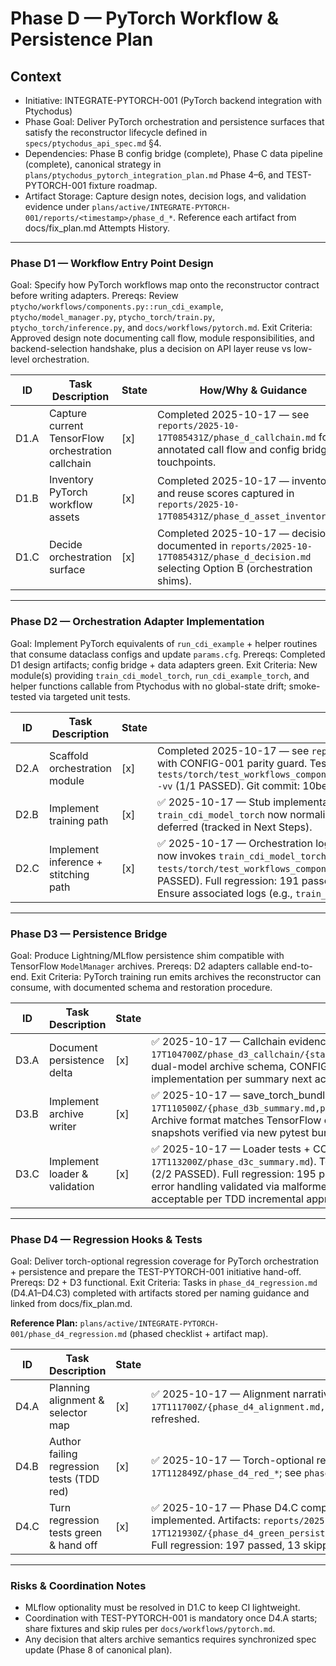 # Phase D — PyTorch Workflow & Persistence Plan

## Context
- Initiative: INTEGRATE-PYTORCH-001 (PyTorch backend integration with Ptychodus)
- Phase Goal: Deliver PyTorch orchestration and persistence surfaces that satisfy the reconstructor lifecycle defined in `specs/ptychodus_api_spec.md` §4.
- Dependencies: Phase B config bridge (complete), Phase C data pipeline (complete), canonical strategy in `plans/ptychodus_pytorch_integration_plan.md` Phase 4–6, and TEST-PYTORCH-001 fixture roadmap.
- Artifact Storage: Capture design notes, decision logs, and validation evidence under `plans/active/INTEGRATE-PYTORCH-001/reports/<timestamp>/phase_d_*`. Reference each artifact from docs/fix_plan.md Attempts History.

---

### Phase D1 — Workflow Entry Point Design
Goal: Specify how PyTorch workflows map onto the reconstructor contract before writing adapters.
Prereqs: Review `ptycho/workflows/components.py::run_cdi_example`, `ptycho/model_manager.py`, `ptycho_torch/train.py`, `ptycho_torch/inference.py`, and `docs/workflows/pytorch.md`.
Exit Criteria: Approved design note documenting call flow, module responsibilities, and backend-selection handshake, plus a decision on API layer reuse vs low-level orchestration.

| ID | Task Description | State | How/Why & Guidance |
| --- | --- | --- | --- |
| D1.A | Capture current TensorFlow orchestration callchain | [x] | Completed 2025-10-17 — see `reports/2025-10-17T085431Z/phase_d_callchain.md` for annotated call flow and config bridge touchpoints. |
| D1.B | Inventory PyTorch workflow assets | [x] | Completed 2025-10-17 — inventory and reuse scores captured in `reports/2025-10-17T085431Z/phase_d_asset_inventory.md`. |
| D1.C | Decide orchestration surface | [x] | Completed 2025-10-17 — decision documented in `reports/2025-10-17T085431Z/phase_d_decision.md` selecting Option B (orchestration shims). |

---

### Phase D2 — Orchestration Adapter Implementation
Goal: Implement PyTorch equivalents of `run_cdi_example` + helper routines that consume dataclass configs and update `params.cfg`.
Prereqs: Completed D1 design artifacts; config bridge + data adapters green.
Exit Criteria: New module(s) providing `train_cdi_model_torch`, `run_cdi_example_torch`, and helper functions callable from Ptychodus with no global-state drift; smoke-tested via targeted unit tests.

| ID | Task Description | State | How/Why & Guidance |
| --- | --- | --- | --- |
| D2.A | Scaffold orchestration module | [x] | Completed 2025-10-17 — see `reports/2025-10-17T091450Z/phase_d2_scaffold.md` for torch-optional scaffold implementation with CONFIG-001 parity guard. Test selector: `pytest tests/torch/test_workflows_components.py::TestWorkflowsComponentsScaffold::test_run_cdi_example_calls_update_legacy_dict -vv` (1/1 PASSED). Git commit: 10be6913. |
| D2.B | Implement training path | [x] | ✅ 2025-10-17 — Stub implementation landed (`reports/2025-10-17T094500Z/phase_d2_training.md`). `_ensure_container` + `train_cdi_model_torch` now normalize inputs and delegate to Lightning stub per TDD plan; full Trainer integration + probe handling deferred (tracked in Next Steps). |
| D2.C | Implement inference + stitching path | [x] | ✅ 2025-10-17 — Orchestration logic implemented (`reports/2025-10-17T101500Z/phase_d2c_green.md`). `run_cdi_example_torch` now invokes `train_cdi_model_torch` + conditional `_reassemble_cdi_image_torch` stub per TF baseline parity. Test selector: `pytest tests/torch/test_workflows_components.py::TestWorkflowsComponentsRun::test_run_cdi_example_invokes_training -vv` (1/1 PASSED). Full regression: 191 passed, 0 failed. `_reassemble_cdi_image_torch` stub deferred to Phase D3 (full inference impl). Ensure associated logs (e.g., `train_debug.log`) reside under the same report directory per artifact storage rules. |

---

### Phase D3 — Persistence Bridge
Goal: Produce Lightning/MLflow persistence shim compatible with TensorFlow `ModelManager` archives.
Prereqs: D2 adapters callable end-to-end.
Exit Criteria: PyTorch training run emits archives the reconstructor can consume, with documented schema and restoration procedure.

| ID | Task Description | State | How/Why & Guidance |
| --- | --- | --- | --- |
| D3.A | Document persistence delta | [x] | ✅ 2025-10-17 — Callchain evidence captured under `reports/2025-10-17T104700Z/phase_d3_callchain/{static.md,summary.md,tap_points.md,trace_env.json}`. Summary enumerates TensorFlow dual-model archive schema, CONFIG-001 gates, and PyTorch gaps (no params snapshot, MLflow coupling). Ready for D3.B implementation per summary next actions. |
| D3.B | Implement archive writer | [x] | ✅ 2025-10-17 — save_torch_bundle landed in Attempt #51 (`reports/2025-10-17T110500Z/{phase_d3b_summary.md,pytest_archive_structure_red.log,pytest_params_snapshot_red.log,pytest_green.log}`). Archive format matches TensorFlow contract (manifest.dill + dual-model dirs with model.pth + params.dill), CONFIG-001 snapshots verified via new pytest bundle selectors. |
| D3.C | Implement loader & validation | [x] | ✅ 2025-10-17 — Loader tests + CONFIG-001 params restoration implemented (`reports/2025-10-17T113200Z/phase_d3c_summary.md`). Test selectors: `pytest tests/torch/test_model_manager.py::TestLoadTorchBundle -vv` (2/2 PASSED). Full regression: 195 passed, 13 skipped. CONFIG-001 gate (params.cfg.update) verified via round-trip test; error handling validated via malformed archive test. Model reconstruction deferred to Phase D4 (NotImplementedError stub acceptable per TDD incremental approach). |

---

### Phase D4 — Regression Hooks & Tests
Goal: Deliver torch-optional regression coverage for PyTorch orchestration + persistence and prepare the TEST-PYTORCH-001 initiative hand-off.
Prereqs: D2 + D3 functional.
Exit Criteria: Tasks in `phase_d4_regression.md` (D4.A1–D4.C3) completed with artifacts stored per naming guidance and linked from docs/fix_plan.md.

**Reference Plan:** `plans/active/INTEGRATE-PYTORCH-001/phase_d4_regression.md` (phased checklist + artifact map).

| ID | Task Description | State | How/Why & Guidance |
| --- | --- | --- | --- |
| D4.A | Planning alignment & selector map | [x] | ✅ 2025-10-17 — Alignment narrative + selector map captured under `reports/2025-10-17T111700Z/{phase_d4_alignment.md,phase_d4_selector_map.md}`; implementation + ledger links refreshed. |
| D4.B | Author failing regression tests (TDD red) | [x] | ✅ 2025-10-17 — Torch-optional red tests + summary logged at `reports/2025-10-17T112849Z/phase_d4_red_*`; see `phase_d4_regression.md` D4.B table for selectors and failure modes. |
| D4.C | Turn regression tests green & hand off | [x] | ✅ 2025-10-17 — Phase D4.C complete (Attempt #56). Persistence wiring + loader delegation implemented. Artifacts: `reports/2025-10-17T121930Z/{phase_d4_green_persistence.log,phase_d4_green_workflows.log,phase_d4c_summary.md}`. Full regression: 197 passed, 13 skipped, 1 xfailed. TEST-PYTORCH-001 handoff ready. |

---

### Risks & Coordination Notes
- MLflow optionality must be resolved in D1.C to keep CI lightweight.
- Coordination with TEST-PYTORCH-001 is mandatory once D4.A starts; share fixtures and skip rules per `docs/workflows/pytorch.md`.
- Any decision that alters archive semantics requires synchronized spec update (Phase 8 of canonical plan).
